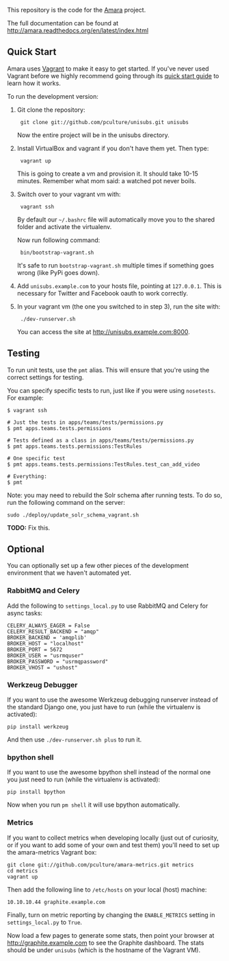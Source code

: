 This repository is the code for the [Amara][] project.

The full documentation can be found at
http://amara.readthedocs.org/en/latest/index.html

[Amara]: http://universalsubtitles.org

Quick Start
-----------

Amara uses [Vagrant][] to make it easy to get started.  If you've
never used Vagrant before we highly recommend going through its [quick start
guide][vagrant-guide] to learn how it works.

[Vagrant]: http://vagrantup.com/
[vagrant-guide]: http://vagrantup.com/docs/getting-started/index.html

To run the development version:

1. Git clone the repository:

        git clone git://github.com/pculture/unisubs.git unisubs

   Now the entire project will be in the unisubs directory.

2. Install VirtualBox and vagrant if you don't have them yet. Then type:

        vagrant up

   This is going to create a vm and provision it. It should take 10-15 minutes.
   Remember what mom said: a watched pot never boils.

3. Switch over to your vagrant vm with:

        vagrant ssh

   By default our `~/.bashrc` file will automatically move you to the shared
   folder and activate the virtualenv.

   Now run following command:

        bin/bootstrap-vagrant.sh

   It's safe to run `bootstrap-vagrant.sh` multiple times if something goes
   wrong (like PyPi goes down).

4. Add `unisubs.example.com` to your hosts file, pointing at `127.0.0.1`.  This
   is necessary for Twitter and Facebook oauth to work correctly.

5. In your vagrant vm (the one you switched to in step 3), run the site with:

        ./dev-runserver.sh

   You can access the site at <http://unisubs.example.com:8000>.

Testing
-------

To run unit tests, use the `pmt` alias.  This will ensure that you're using the
correct settings for testing.

You can specify specific tests to run, just like if you were using `nosetests`.
For example:

    $ vagrant ssh

    # Just the tests in apps/teams/tests/permissions.py
    $ pmt apps.teams.tests.permissions

    # Tests defined as a class in apps/teams/tests/permissions.py
    $ pmt apps.teams.tests.permissions:TestRules

    # One specific test
    $ pmt apps.teams.tests.permissions:TestRules.test_can_add_video

    # Everything:
    $ pmt

Note: you may need to rebuild the Solr schema after running tests.  To do so,
run the following command on the server:

    sudo ./deploy/update_solr_schema_vagrant.sh

**TODO:** Fix this.

Optional
--------

You can optionally set up a few other pieces of the development environment that
we haven't automated yet.

### RabbitMQ and Celery

Add the following to `settings_local.py` to use RabbitMQ and Celery for async
tasks:

    CELERY_ALWAYS_EAGER = False
    CELERY_RESULT_BACKEND = "amqp"
    BROKER_BACKEND = 'amqplib'
    BROKER_HOST = "localhost"
    BROKER_PORT = 5672
    BROKER_USER = "usrmquser"
    BROKER_PASSWORD = "usrmqpassword"
    BROKER_VHOST = "ushost"

### Werkzeug Debugger

If you want to use the awesome Werkzeug debugging runserver instead of the
standard Django one, you just have to run (while the virtualenv is activated):

    pip install werkzeug

And then use `./dev-runserver.sh plus` to run it.

### bpython shell

If you want to use the awesome bpython shell instead of the normal one you just
need to run (while the virtualenv is activated):

    pip install bpython

Now when you run `pm shell` it will use bpython automatically.

### Metrics

If you want to collect metrics when developing locally (just out of curiosity,
or if you want to add some of your own and test them) you'll need to set up the
amara-metrics Vagrant box:

    git clone git://github.com/pculture/amara-metrics.git metrics
    cd metrics
    vagrant up

Then add the following line to `/etc/hosts` on your local (host) machine:

    10.10.10.44	graphite.example.com

Finally, turn on metric reporting by changing the `ENABLE_METRICS` setting in
`settings_local.py` to `True`.

Now load a few pages to generate some stats, then point your browser at
<http://graphite.example.com> to see the Graphite dashboard.  The stats should
be under `unisubs` (which is the hostname of the Vagrant VM).


